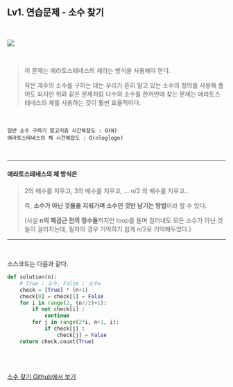 

## Lv1. 연습문제 - 소수 찾기



<br>

![](https://i.imgur.com/M04S5LB.png)

<br>

> 이 문제는 에라토스테네스의 체라는 방식을 사용해야 한다.
>
> 작은 개수의 소수를 구하는 데는 우리가 흔히 알고 있는 소수의 정의를 사용해 풀어도 되지만 위와 같은 문제처럼 다수의 소수를 한꺼번에 찾는 문제는 에라토스테네스의 체를 사용하는 것이 훨씬 효율적이다.

<br>

```shell
일반 소수 구하기 알고리즘 시간복잡도 : O(N)
에라토스테네스의 체 시간복잡도 : O(nloglogn)
```



<br>

---

#### 에라토스테네스의 체 방식은

> 2의 배수를 지우고, 3의 배수를 지우고, ... n/2 의 배수를 지우고..
>
> 즉, **소수가 아닌 것들을 지워가며 소수인 것만 남기는 방법**이라 할 수 있다.
>
> (사실 **n의 제곱근 전의 정수들**까지만 loop를 돌며 걸러내도 모든 소수가 아닌 것들이 걸러지는데, 필자의 경우 기억하기 쉽게 n/2로 기억해두었다.)

---



<br>

소스코드는 다음과 같다.

```python
def solution(n):
    # True : 소수, False : 소수x
    check = [True] * (n+1)
    check[0] = check[1] = False
    for i in range(2, (n//2)+1):
        if not check[i] :
            continue
        for j in range(2*i, n+1, i):
            if check[j] :
                check[j] = False
    return check.count(True)
```



<br>

<br>

[소수 찾기 Github에서 보기](https://github.com/ljh9601/BOJ-Programmers/blob/master/Programmers/Lv1/소수%20찾기.py)

<br>